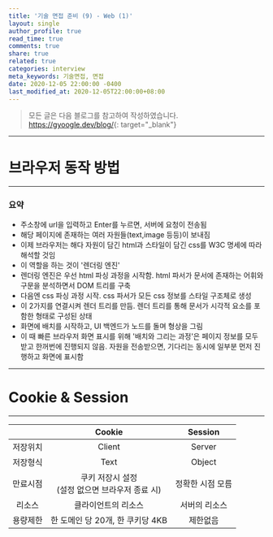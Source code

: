 ```yaml
---
title: '기술 면접 준비 (9) - Web (1)'
layout: single
author_profile: true
read_time: true
comments: true
share: true
related: true
categories: interview
meta_keywords: 기술면접, 면접
date: 2020-12-05 22:00:00 -0400
last_modified_at: 2020-12-05T22:00:00+08:00
---
```


> 모든 글은 다음 블로그를 참고하여 작성하였습니다.<br> <https://gyoogle.dev/blog/>{: target="\_blank"}

<hr>

# 브라우저 동작 방법

<hr>

### 요약

-   주소창에 url을 입력하고 Enter를 누르면, 서버에 요청이 전송됨
-   해당 페이지에 존재하는 여러 자원들(text,image 등등)이 보내짐
-   이제 브라우저는 해다 자원이 담긴 html과 스타일이 담긴 css를 W3C 명세에 따라 해석할 것임
-   이 역할을 하는 것이 '렌더링 엔진'
-   렌더링 엔진은 우선 html 파싱 과정을 시작함. html 파서가 문서에 존재하는 어휘와 구문을 분석하면서 DOM 트리를 구축
-   다음엔 css 파싱 과정 시작. css 파서가 모든 css 정보를 스타일 구조체로 생성
-   이 2가지를 연결시켜 렌더 트리를 만듬. 렌더 트리를 통해 문서가 시각적 요소를 포함한 형태로 구성된 상태
-   화면에 배치를 시작하고, UI 백엔드가 노드를 돌며 형상을 그림
-   이 때 빠른 브라우저 화면 표시를 위해 '배치와 그리는 과정'은 페이지 정보를 모두 받고 한꺼번에 진행되지 않음. 자원을 전송받으면, 기다리는 동시에 일부분 먼저 진행하고 화면에 표시함

<hr>

# Cookie & Session

<hr>

|          |                       Cookie                       |     Session      |
| :------: | :------------------------------------------------: | :--------------: |
| 저장위치 |                       Client                       |      Server      |
| 저장형식 |                        Text                        |      Object      |
| 만료시점 | 쿠키 저장시 설정<br>(설정 없으면 브라우저 종료 시) | 정확한 시점 모름 |
|  리소스  |                클라이언트의 리소스                 |  서버의 리소스   |
| 용량제한 |          한 도메인 당 20개, 한 쿠키당 4KB          |     제한없음     |
